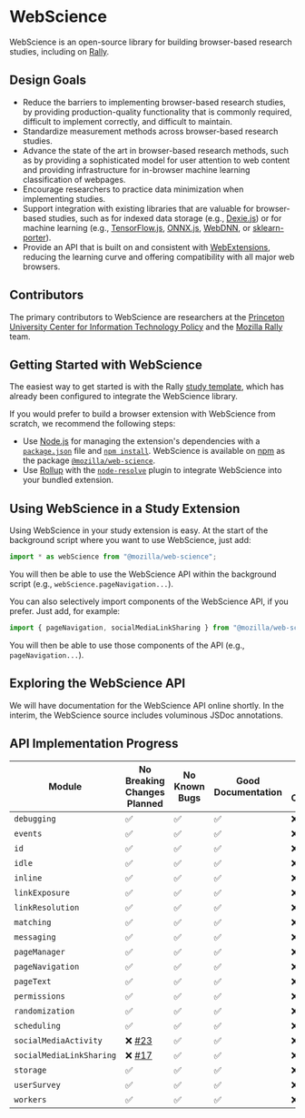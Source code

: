 # WebScience
WebScience is an open-source library for building browser-based research studies, including on [Rally](https://rally.mozilla.org/).

## Design Goals
* Reduce the barriers to implementing browser-based research studies, by providing production-quality functionality that is commonly required, difficult to implement correctly, and difficult to maintain.
* Standardize measurement methods across browser-based research studies.
* Advance the state of the art in browser-based research methods, such as by providing a sophisticated model for user attention to web content and providing infrastructure for in-browser machine learning classification of webpages.
* Encourage researchers to practice data minimization when implementing studies.
* Support integration with existing libraries that are valuable for browser-based studies, such as for indexed data storage (e.g., [Dexie.js](https://dexie.org/)) or for machine learning (e.g., [TensorFlow.js](https://www.tensorflow.org/js), [ONNX.js](https://github.com/microsoft/onnxjs), [WebDNN](https://mil-tokyo.github.io/webdnn/), or [sklearn-porter](https://github.com/nok/sklearn-porter)).
* Provide an API that is built on and consistent with [WebExtensions](https://developer.mozilla.org/en-US/docs/Mozilla/Add-ons/WebExtensions), reducing the learning curve and offering compatibility with all major web browsers.

## Contributors
The primary contributors to WebScience are researchers at the [Princeton University Center for Information Technology Policy](https://citp.princeton.edu/) and the [Mozilla Rally](https://rally.mozilla.org/) team.

## Getting Started with WebScience
The easiest way to get started is with the Rally [study template](https://github.com/mozilla-rally/study-template), which has already been configured to integrate the WebScience library.

If you would prefer to build a browser extension with WebScience from scratch, we recommend the following steps:
* Use [Node.js](https://nodejs.org/en/) for managing the extension's dependencies with a [`package.json`](https://docs.npmjs.com/cli/v7/configuring-npm/package-json) file and [`npm install`](https://docs.npmjs.com/cli/v7/commands/npm-install). WebScience is available on [npm](https://www.npmjs.com/) as the package [`@mozilla/web-science`](https://www.npmjs.com/package/@mozilla/web-science).
* Use [Rollup](https://rollupjs.org/guide/en/) with the [`node-resolve`](https://github.com/rollup/plugins/tree/master/packages/node-resolve) plugin to integrate WebScience into your bundled extension.

## Using WebScience in a Study Extension
Using WebScience in your study extension is easy. At the start of the background script where you want to use WebScience, just add:
```js
import * as webScience from "@mozilla/web-science";
```
You will then be able to use the WebScience API within the background script (e.g., `webScience.pageNavigation...`).

You can also selectively import components of the WebScience API, if you prefer. Just add, for example:
```js
import { pageNavigation, socialMediaLinkSharing } from "@mozilla/web-science";
```
You will then be able to use those components of the API (e.g., `pageNavigation...`).

## Exploring the WebScience API
We will have documentation for the WebScience API online shortly. In the interim, the WebScience source includes voluminous JSDoc annotations.

## API Implementation Progress
| Module                   | No Breaking Changes Planned | No Known Bugs      | Good Documentation | Good Test Coverage |   
| ------------------------ | --------------------------- | ------------------ | ------------------ | ------------------ |
| `debugging`              | :white_check_mark:          | :white_check_mark: | :white_check_mark: | :x:                |
| `events`                 | :white_check_mark:          | :white_check_mark: | :white_check_mark: | :x:                |
| `id`                     | :white_check_mark:          | :white_check_mark: | :white_check_mark: | :x:                |
| `idle`                   | :white_check_mark:          | :white_check_mark: | :white_check_mark: | :x:                |
| `inline`                 | :white_check_mark:          | :white_check_mark: | :white_check_mark: | :x:                |
| `linkExposure`           | :white_check_mark:          | :white_check_mark: | :white_check_mark: | :x:                |
| `linkResolution`         | :white_check_mark:          | :white_check_mark: | :white_check_mark: | :x:                |
| `matching`               | :white_check_mark:          | :white_check_mark: | :white_check_mark: | :x:                |
| `messaging`              | :white_check_mark:          | :white_check_mark: | :white_check_mark: | :x:                |
| `pageManager`            | :white_check_mark:          | :white_check_mark: | :white_check_mark: | :x:                |
| `pageNavigation`         | :white_check_mark:          | :white_check_mark: | :white_check_mark: | :x:                |
| `pageText`               | :white_check_mark:          | :white_check_mark: | :white_check_mark: | :x:                |
| `permissions`            | :white_check_mark:          | :white_check_mark: | :white_check_mark: | :x:                |
| `randomization`          | :white_check_mark:          | :white_check_mark: | :white_check_mark: | :x:                |
| `scheduling`             | :white_check_mark:          | :white_check_mark: | :white_check_mark: | :x:                |
| `socialMediaActivity`    | :x: [#23](https://github.com/mozilla-rally/web-science/issues/23)                        | :white_check_mark: | :white_check_mark: | :x:                |
| `socialMediaLinkSharing` | :x: [#17](https://github.com/mozilla-rally/web-science/issues/17)                        | :white_check_mark: | :white_check_mark: | :x:                |
| `storage`                | :white_check_mark:          | :white_check_mark: | :white_check_mark: | :x:                |
| `userSurvey`             | :white_check_mark:          | :white_check_mark: | :white_check_mark: | :x:                |
| `workers`                | :white_check_mark:          | :white_check_mark: | :white_check_mark: | :x:                |
